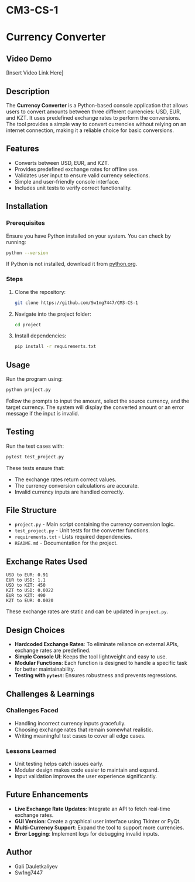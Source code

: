 # CM3-CS-1
# Currency Converter

## Video Demo
[Insert Video Link Here]

## Description
The **Currency Converter** is a Python-based console application that allows users to convert amounts between three different currencies: USD, EUR, and KZT. It uses predefined exchange rates to perform the conversions. The tool provides a simple way to convert currencies without relying on an internet connection, making it a reliable choice for basic conversions.

## Features
- Converts between USD, EUR, and KZT.
- Provides predefined exchange rates for offline use.
- Validates user input to ensure valid currency selections.
- Simple and user-friendly console interface.
- Includes unit tests to verify correct functionality.

## Installation
### Prerequisites
Ensure you have Python installed on your system. You can check by running:
```bash
python --version
```
If Python is not installed, download it from [python.org](https://www.python.org/).

### Steps
1. Clone the repository:
   ```bash
   git clone https://github.com/Sw1ng7447/CM3-CS-1
   ```
2. Navigate into the project folder:
   ```bash
   cd project
   ```
3. Install dependencies:
   ```bash
   pip install -r requirements.txt
   ```

## Usage
Run the program using:
```bash
python project.py
```
Follow the prompts to input the amount, select the source currency, and the target currency. The system will display the converted amount or an error message if the input is invalid.

## Testing
Run the test cases with:
```bash
pytest test_project.py
```
These tests ensure that:
- The exchange rates return correct values.
- The currency conversion calculations are accurate.
- Invalid currency inputs are handled correctly.

## File Structure
- `project.py` - Main script containing the currency conversion logic.
- `test_project.py` - Unit tests for the converter functions.
- `requirements.txt` - Lists required dependencies.
- `README.md` - Documentation for the project.

## Exchange Rates Used
```
USD to EUR: 0.91
EUR to USD: 1.1
USD to KZT: 450
KZT to USD: 0.0022
EUR to KZT: 490
KZT to EUR: 0.0020
```
These exchange rates are static and can be updated in `project.py`.

## Design Choices
- **Hardcoded Exchange Rates**: To eliminate reliance on external APIs, exchange rates are predefined.
- **Simple Console UI**: Keeps the tool lightweight and easy to use.
- **Modular Functions**: Each function is designed to handle a specific task for better maintainability.
- **Testing with `pytest`**: Ensures robustness and prevents regressions.

## Challenges & Learnings
### Challenges Faced
- Handling incorrect currency inputs gracefully.
- Choosing exchange rates that remain somewhat realistic.
- Writing meaningful test cases to cover all edge cases.

### Lessons Learned
- Unit testing helps catch issues early.
- Modular design makes code easier to maintain and expand.
- Input validation improves the user experience significantly.

## Future Enhancements
- **Live Exchange Rate Updates**: Integrate an API to fetch real-time exchange rates.
- **GUI Version**: Create a graphical user interface using Tkinter or PyQt.
- **Multi-Currency Support**: Expand the tool to support more currencies.
- **Error Logging**: Implement logs for debugging invalid inputs.

## Author
- Gali Dauletkaliyev
- Sw1ng7447